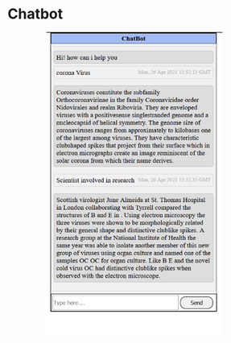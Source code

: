# Chatbot

<p align="center">
  <img src='./galary/chatbot.jpg' width="350" title="hover text">
  
</p>
